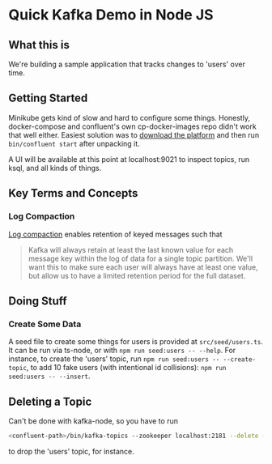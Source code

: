 # Quick Kafka Demo in Node JS

## What this is

We're building a sample application that tracks changes to 'users' over time.

## Getting Started

Minikube gets kind of slow and hard to configure some things. Honestly, docker-compose and confluent's own cp-docker-images repo didn't work that well either. Easiest solution was to [download the platform](https://www.confluent.io/download/) and then run `bin/confluent start` after unpacking it.

A UI will be available at this point at localhost:9021 to inspect topics, run ksql, and all kinds of things.

## Key Terms and Concepts

### Log Compaction

[Log compaction](http://kafka.apache.org/documentation.html#compaction) enables retention of keyed messages such that
> Kafka will always retain at least the last known value for each message key within the log of data for a single topic partition.
We'll want this to make sure each user will always have at least one value, but allow us to have a limited retention period for the full dataset.

## Doing Stuff

### Create Some Data

A seed file to create some things for users is provided at `src/seed/users.ts`. It can be run via ts-node, or with `npm run seed:users -- --help`. For instance, to create the 'users' topic, run `npm run seed:users -- --create-topic`, to add 10 fake users (with intentional id collisions): `npm run seed:users -- --insert`.

## Deleting a Topic

Can't be done with kafka-node, so you have to run
```sh
<confluent-path>/bin/kafka-topics --zookeeper localhost:2181 --delete --topic users
```
to drop the 'users' topic, for instance.
